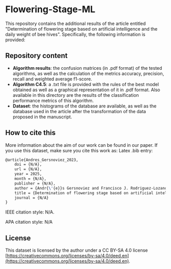 # Flowering-Stage-ML
This repository contains the additional results of the article entitled "Determination of flowering stage based on artificial intelligence and the daily weight of bee hives". Specifically, the following information is provided:

## Repository content
* **Algorithm results**: the confusion matrices (in .pdf format) of the tested algorithms, as well as the calculation of the metrics accuracy, precision, recall and weighted average f1-score. 
* **Algorithm C4.5**: a .txt file is provided with the rules of the best model obtained as well as a graphical representation of it in .pdf format. Also available in this directory are the results of the classification performance metrics of this algorithm.
* **Dataset**: the histograms of the database are available, as well as the database used in the article after the transformation of the data proposed in the manuscript.

## How to cite this
More information about the aim of our work can be found in our paper. If you use this dataset, make sure you cite this work as:
Latex .bib entry:
```latex
@article{Andres_Gersnoviez_2023,
	doi = {N/A},
	url = {N/A},
	year = 2025,
	month = {N/A},
	publisher = {N/A},
	author = {Andr{\'{e}}s Gersnoviez and Francisco J. Rodriguez-Lozano and Mar\'{\i}a Brox and Jos{\'{e}} Moreno-Carbonell and Manuel Ortiz-Lopez and Jos{\'{e}} M. Flores},
	title = {Determination of flowering stage based on artificial intelligence and the daily weight of bee hives},
	journal = {N/A}
}
```
IEEE citation style: N/A.

APA citation style: N/A

## License
This dataset is licensed by the author under a CC BY-SA 4.0 license [https://creativecommons.org/licenses/by-sa/4.0/deed.en](https://creativecommons.org/licenses/by-sa/4.0/deed.en).
